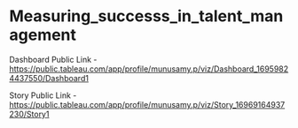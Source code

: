 # Measuring_successs_in_talent_management

Dashboard Public Link - https://public.tableau.com/app/profile/munusamy.p/viz/Dashboard_16959824437550/Dashboard1

Story Public Link - https://public.tableau.com/app/profile/munusamy.p/viz/Story_16969164937230/Story1
